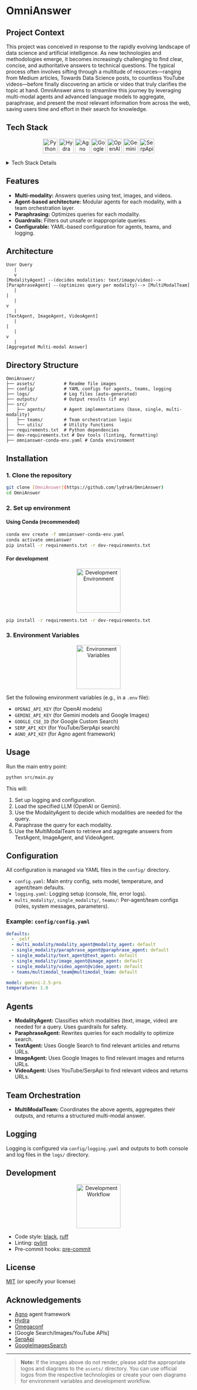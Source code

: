 # OmniAnswer

## Project Context

This project was conceived in response to the rapidly evolving landscape of data science and artificial intelligence. As new technologies and methodologies emerge, it becomes increasingly challenging to find clear, concise, and authoritative answers to technical questions. The typical process often involves sifting through a multitude of resources—ranging from Medium articles, Towards Data Science posts, to countless YouTube videos—before finally discovering an article or video that truly clarifies the topic at hand. OmniAnswer aims to streamline this journey by leveraging multi-modal agents and advanced language models to aggregate, paraphrase, and present the most relevant information from across the web, saving users time and effort in their search for knowledge.

## Tech Stack

<p align="center">
  <img src="assets/python-logo.png" alt="Python" height="40"/>
  <img src="assets/hydra-logo.png" alt="Hydra" height="40"/>
  <img src="assets/agno-logo.png" alt="Agno" height="40"/>
  <img src="assets/google-logo.png" alt="Google APIs" height="40"/>
  <img src="assets/openai-logo.png" alt="OpenAI" height="40"/>
  <img src="assets/gemini-logo.png" alt="Gemini" height="40"/>
  <img src="assets/serpapi-logo.png" alt="SerpApi" height="40"/>
</p>

<details>
<summary>Tech Stack Details</summary>

- **Python 3.11**
- [Hydra](https://hydra.cc/) (config management)
- [Omegaconf](https://omegaconf.readthedocs.io/)
- [Agno](https://github.com/agnos-ai/agno) (agent framework)
- [Google Search](https://docs.agno.com/tools/toolkits/search/googlesearch),
- [Google Images Search](https://github.com/arrrlo/Google-Images-Search),
- [SerpApi](https://serpapi.com/) (YouTube/video search)
- OpenAI & Gemini LLMs
- [Guardrails](https://github.com/shreya-shankar/guardrails) (safety)
- [Jinja2](https://jinja.palletsprojects.com/)
- [dotenv](https://pypi.org/project/python-dotenv/)
</details>

## Features

- **Multi-modality:** Answers queries using text, images, and videos.
- **Agent-based architecture:** Modular agents for each modality, with a team orchestration layer.
- **Paraphrasing:** Optimizes queries for each modality.
- **Guardrails:** Filters out unsafe or inappropriate queries.
- **Configurable:** YAML-based configuration for agents, teams, and logging.

## Architecture

```
User Query
   |
   v
[ModalityAgent] --(decides modalities: text/image/video)--> [ParaphraseAgent] --(optimizes query per modality)--> [MultiModalTeam]
   |                                                                                                              |
   |                                                                                                              v
   |                                                                                                   [TextAgent, ImageAgent, VideoAgent]
   |                                                                                                              |
   |                                                                                                              v
   |                                                                                                   [Aggregated Multi-modal Answer]
```

## Directory Structure

```
OmniAnswer/
├── assets/           # Readme file images
├── config/           # YAML configs for agents, teams, logging
├── logs/             # Log files (auto-generated)
├── outputs/          # Output results (if any)
├── src/
│   ├── agents/       # Agent implementations (base, single, multi-modality)
│   ├── teams/        # Team orchestration logic
│   └── utils/        # Utility functions
├── requirements.txt  # Python dependencies
├── dev-requirements.txt # Dev tools (linting, formatting)
├── omnianswer-conda-env.yaml # Conda environment
```

## Installation

### 1. Clone the repository

```bash
git clone [OmniAnswer](https://github.com/lydra4/OmniAnswer)
cd OmniAnswer
```

### 2. Set up environment

#### Using Conda (recommended)

```bash
conda env create -f omnianswer-conda-env.yaml
conda activate omnianswer
pip install -r requirements.txt -r dev-requirements.txt
```

#### For development

<p align="center">
  <img src="assets/dev-env.png" alt="Development Environment" height="120"/>
</p>

```bash
pip install -r requirements.txt -r dev-requirements.txt
```

### 3. Environment Variables

<p align="center">
  <img src="assets/env-vars.png" alt="Environment Variables" height="120"/>
</p>

Set the following environment variables (e.g., in a `.env` file):

- `OPENAI_API_KEY` (for OpenAI models)
- `GEMINI_API_KEY` (for Gemini models and Google Images)
- `GOOGLE_CSE_ID` (for Google Custom Search)
- `SERP_API_KEY` (for YouTube/SerpApi search)
- `AGNO_API_KEY` (for Agno agent framework)

## Usage

Run the main entry point:

```bash
python src/main.py
```

This will:

1. Set up logging and configuration.
2. Load the specified LLM (OpenAI or Gemini).
3. Use the ModalityAgent to decide which modalities are needed for the query.
4. Paraphrase the query for each modality.
5. Use the MultiModalTeam to retrieve and aggregate answers from TextAgent, ImageAgent, and VideoAgent.

## Configuration

All configuration is managed via YAML files in the `config/` directory.

- `config.yaml`: Main entry config, sets model, temperature, and agent/team defaults.
- `logging.yaml`: Logging setup (console, file, error logs).
- `multi_modality/`, `single_modality/`, `teams/`: Per-agent/team configs (roles, system messages, parameters).

### Example: `config/config.yaml`

```yaml
defaults:
  - _self_
  - multi_modality/modality_agent@modality_agent: default
  - single_modality/paraphrase_agent@paraphrase_agent: default
  - single_modality/text_agent@text_agent: default
  - single_modality/image_agent@image_agent: default
  - single_modality/video_agent@video_agent: default
  - teams/multimodal_team@multimodal_team: default

model: gemini-2.5-pro
temperature: 1.0
```

## Agents

- **ModalityAgent:** Classifies which modalities (text, image, video) are needed for a query. Uses guardrails for safety.
- **ParaphraseAgent:** Rewrites queries for each modality to optimize search.
- **TextAgent:** Uses Google Search to find relevant articles and returns URLs.
- **ImageAgent:** Uses Google Images to find relevant images and returns URLs.
- **VideoAgent:** Uses YouTube/SerpApi to find relevant videos and returns URLs.

## Team Orchestration

- **MultiModalTeam:** Coordinates the above agents, aggregates their outputs, and returns a structured multi-modal answer.

## Logging

Logging is configured via `config/logging.yaml` and outputs to both console and log files in the `logs/` directory.

## Development

<p align="center">
  <img src="assets/dev-workflow.png" alt="Development Workflow" height="120"/>
</p>

- Code style: [black](https://github.com/psf/black), [ruff](https://github.com/astral-sh/ruff)
- Linting: [pylint](https://github.com/PyCQA/pylint)
- Pre-commit hooks: [pre-commit](https://pre-commit.com/)

## License

[MIT](LICENSE) (or specify your license)

## Acknowledgements

- [Agno](https://github.com/agnos-ai/agno) agent framework
- [Hydra](https://hydra.cc/)
- [Omegaconf](https://omegaconf.readthedocs.io/)
- [Google Search/Images/YouTube APIs]
- [SerpApi](https://serpapi.com/)
- [GoogleImagesSearch](https://github.com/arrrlo/Google-Images-Search)

---

> **Note:** If the images above do not render, please add the appropriate logos and diagrams to the `assets/` directory. You can use official logos from the respective technologies or create your own diagrams for environment variables and development workflow.
